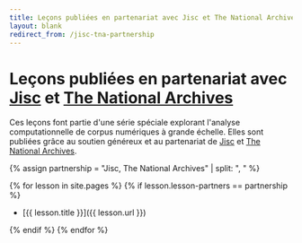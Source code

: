 ```yaml
---
title: Leçons publiées en partenariat avec Jisc et The National Archives
layout: blank
redirect_from: /jisc-tna-partnership
---
```


# Leçons publiées en partenariat avec [Jisc](https://www.jisc.ac.uk/) et [The National Archives](https://www.nationalarchives.gov.uk/)

<!-- Partnership blurb -->
Ces leçons font partie d'une série spéciale explorant l'analyse computationnelle de corpus numériques à grande échelle. Elles sont publiées grâce au soutien généreux et au partenariat de [Jisc](https://www.jisc.ac.uk/) et [The National Archives](https://www.nationalarchives.gov.uk/). 

<!-- Defines an array to find the lessons that are part of the partnership -->
{% assign partnership = "Jisc, The National Archives" | split: ", " %}

<!-- Loops through the lessons to find the ones that are part of the partnership -->
{% for lesson in site.pages %}
{% if lesson.lesson-partners == partnership %}

- [{{ lesson.title }}]({{ lesson.url }})

{% endif %}
{% endfor %}
